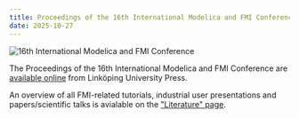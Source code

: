 ```yaml
---
title: Proceedings of the 16th International Modelica and FMI Conference available
date: 2025-10-27
---
```

![16th International Modelica and FMI Conference](/assets/images/Modelica_and_FMI_Confernce_Logo.png)  

The Proceedings of the 16th International Modelica and FMI Conference are [available online](https://ecp.ep.liu.se/index.php/modelica/issue/view/105) from Linköping University Press.

An overview of all FMI-related tutorials, industrial user presentations and papers/scientific talks is avialable on the ["Literature" page](https://fmi-standard.org/literature/).

